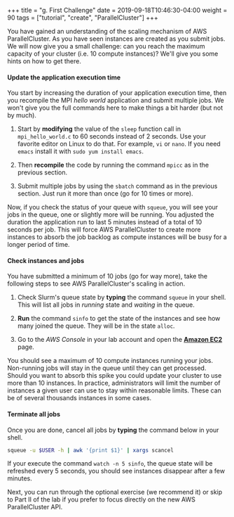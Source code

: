 +++
title = "g. First Challenge"
date = 2019-09-18T10:46:30-04:00
weight = 90
tags = ["tutorial", "create", "ParallelCluster"]
+++

You have gained an understanding of the scaling mechanism of AWS ParallelCluster. As you have seen instances are created as you submit jobs. We will now give you a small challenge: can you reach the maximum capacity of your cluster (i.e. 10 compute instances)? We'll give you some hints on how to get there.

#### Update the application execution time

You start by increasing the duration of your application execution time, then you recompile the MPI *hello world* application and submit multiple jobs. We won't give you the full commands here to make things a bit harder (but not by much).

1. Start by **modifying** the value of the `sleep` function call in `mpi_hello_world.c` to 60 seconds instead of 2 seconds. Use your favorite editor on Linux to do that. For example, `vi` or `nano`. If you need `emacs` install it with `sudo yum install emacs`.

2. Then **recompile** the code by running the command `mpicc` as in the previous section.

3. Submit multiple jobs by using the `sbatch` command as in the previous section. Just run it more than once (go for 10 times or more).

Now, if you check the status of your queue with `squeue`, you will see your jobs in the queue, one or slightly more will be running. You adjusted the duration the application run to last 5 minutes instead of a total of 10 seconds per job. This will force AWS ParallelCluster to create more instances to absorb the job backlog as compute instances will be busy for a longer period of time.


#### Check instances and jobs

You have submitted a minimum of 10 jobs (go for way more), take the following steps to see AWS ParallelCluster's scaling in action.

1. Check Slurm's queue state by **typing** the command `squeue` in your shell. This will list all jobs in *running* state and *waiting* in the queue.

2. **Run** the command `sinfo` to get the state of the instances and see how many joined the queue. They will be in the state `alloc`.

3. Go to the *AWS Console* in your lab account and open the [**Amazon EC2**](https://console.aws.amazon.com/ec2/) page.

You should see a maximum of 10 compute instances running your jobs. Non-running jobs will stay in the queue until they can get processed. Should you want to absorb this spike you could update your cluster to use more than 10 instances. In practice, administrators will limit the number of instances a given user can use to stay within reasonable limits. These can be of several thousands instances in some cases.

#### Terminate all jobs

Once you are done, cancel all jobs by **typing** the command below in your shell.

```bash
squeue -u $USER -h | awk '{print $1}' | xargs scancel
```

If your execute the command `watch -n 5 sinfo`, the queue state will be refreshed every 5 seconds, you should see instances disappear after a few minutes.

Next, you can run through the optional exercise (we recommend it) or skip to Part II of the lab if you prefer to focus directly on the new AWS ParallelCluster API.
